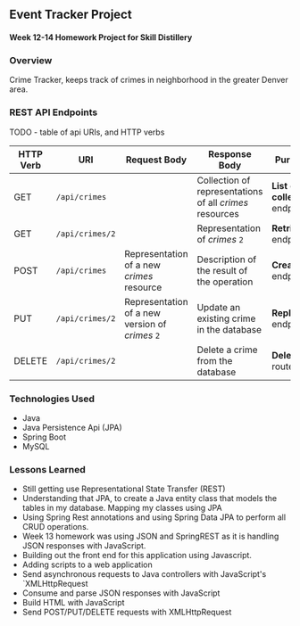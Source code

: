 ## Event Tracker Project

#### Week 12-14 Homework Project for Skill Distillery

### Overview

Crime Tracker, keeps track of crimes in neighborhood in the greater Denver area.

### REST API Endpoints

TODO - table of api URIs, and HTTP verbs

| HTTP Verb | URI                  | Request Body | Response Body | Purpose |
|-----------|----------------------|--------------|---------------|---------|
| GET       | `/api/crimes`      |              | Collection of representations of all _crimes_ resources | **List** or **collection** endpoint |
| GET       | `/api/crimes/2`   |              | Representation of _crimes_ `2` | **Retrieve** endpoint |
| POST      | `/api/crimes`      | Representation of a new _crimes_ resource | Description of the result of the operation | **Create** endpoint |
| PUT       | `/api/crimes/2`   | Representation of a new version of _crimes_ `2` | Update an existing crime in the database | **Replace** endpoint |
| DELETE    | `/api/crimes/2`   |              | Delete a crime from the database| **Delete** route |

### Technologies Used

+ Java
+ Java Persistence Api (JPA)
+ Spring Boot
+ MySQL

### Lessons Learned

+ Still getting use Representational State Transfer (REST)
+ Understanding that JPA, to create a Java entity class that models the tables in my database. Mapping my classes using JPA
+ Using Spring Rest annotations and using Spring Data JPA to perform all CRUD operations.
+ Week 13 homework was using JSON and SpringREST as it is handling JSON responses with JavaScript.
+ Building out the front end for this application using Javascript.
+ Adding scripts to a web application
+ Send asynchronous requests to Java controllers with JavaScript's `XMLHttpRequest
+ Consume and parse JSON responses with JavaScript
+ Build HTML with JavaScript
+ Send POST/PUT/DELETE requests with XMLHttpRequest
